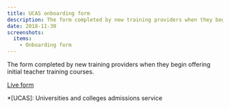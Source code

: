 ```yaml
---
title: UCAS onboarding form
description: The form completed by new training providers when they begin offering initial teacher training courses.
date: 2018-11-30
screenshots:
  items:
    - Onboarding form
---
```


The form completed by new training providers when they begin offering initial teacher training courses.

[Live form](https://www.ucasdigital.com/misc/UTT_form/uttform.html)

*[UCAS]: Universities and colleges admissions service
